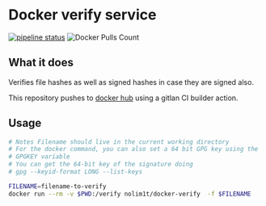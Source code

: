 # Docker verify service

[![pipeline status](https://gitlab.com/nolim1t/docker-verify/badges/master/pipeline.svg)](https://gitlab.com/nolim1t/docker-verify/-/commits/master) 
![Docker Pulls Count](https://img.shields.io/docker/pulls/nolim1t/docker-verify.svg?style=flat)

## What it does

Verifies file hashes as well as signed hashes in case they are signed also.

This repository pushes to [docker hub](https://hub.docker.com/r/nolim1t/docker-verify) using a gitlan CI builder action.

## Usage

```bash
# Notes Filename should live in the current working directory
# For the docker command, you can also set a 64 bit GPG key using the
# GPGKEY variable
# You can get the 64-bit key of the signature doing
# gpg --keyid-format LONG --list-keys

FILENAME=filename-to-verify
docker run --rm -v $PWD:/verify nolim1t/docker-verify  -f $FILENAME
```
